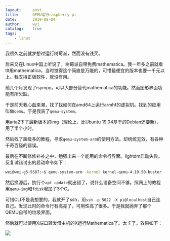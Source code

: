 ```yaml
---
layout:		post
title:		QEMU运行raspberry pi
date:		2019-08-04
author:		wyj
catalog:	true
tags:
    - linux
---
```


我很久之前就梦想过运行树莓派，然而没有钱买。

后来又在Linux中国上听说了，树莓派自带免费mathematica。我一年多之前就看tlt用mathematica，当时觉得这个简直是万能的，可惜最便宜的版本也要一千元以上。我支持正版软件，就没有用。

前几个月发现了isympy，可以大部分替代mathematica的功能。然而图形界面功能有所欠缺。

于是前天我心血来潮，找了找如何在amd64上运行armhf的虚拟机。找到的应用叫做`qemu`。于是我装了`qemu-system`。

用aria2下了最新版本的img（理论上，比Ubuntu 19.04基于的Debian还要新），用了半个小时。

然后找了超级多的教程，寻求`qemu-system-arm`的使用方法。却统统无效，有各种千奇百怪的错误。

最后在不断修修补补之中，勉强出来一个能用的命令行界面。lightdm启动失败。反复试错试出的启动命令如下：
```bash
wei@wei-g5-5587:~$ qemu-system-arm -kernel kernel-qemu-4.19.50-buster -cpu arm1176 -m 256 -M versatilepb -dtb versatile-pb.dtb -serial stdio -append "root=/dev/sda2 rootfstype=ext4 rw" -drive "file=2019-07-10-raspbian-buster-full.img,index=0,media=disk,format=raw" -redir tcp:5022::22 -no-reboot

```
然后换源后，执行个`apt update`就出错了，说什么设备空间不够。照网上的教程用`qemu-img`和`fdisk`增加了3个G。

可惜CLI不是我想要的，我就开了ssh，用`ssh -p 5022 -X pi@localhost`自己连自己。发现此时的命令行有高亮了，可用性高了很多。于是我就抛弃了那个QEMU自带的垃圾界面。

然后就可以使用X端口转发借主机的X运行Mathematica了。太卡了。效果如下：

![](https://i.loli.net/2019/08/04/BhLQMb4ZXlgJvSI.png)
